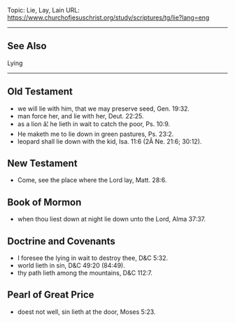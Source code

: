 Topic: Lie, Lay, Lain
URL: https://www.churchofjesuschrist.org/study/scriptures/tg/lie?lang=eng

---

## See Also

Lying

---

## Old Testament

- we will lie with him, that we may preserve seed, Gen. 19:32.
- man force her, and lie with her, Deut. 22:25.
- as a lion â¦ he lieth in wait to catch the poor, Ps. 10:9.
- He maketh me to lie down in green pastures, Ps. 23:2.
- leopard shall lie down with the kid, Isa. 11:6 (2Â Ne. 21:6; 30:12).

## New Testament

- Come, see the place where the Lord lay, Matt. 28:6.

## Book of Mormon

- when thou liest down at night lie down unto the Lord, Alma 37:37.

## Doctrine and Covenants

- I foresee the lying in wait to destroy thee, D&C 5:32.
- world lieth in sin, D&C 49:20 (84:49).
- thy path lieth among the mountains, D&C 112:7.

## Pearl of Great Price

- doest not well, sin lieth at the door, Moses 5:23.

